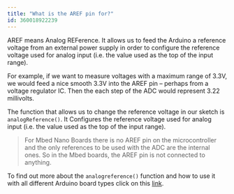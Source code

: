 ```yaml
---
title: "What is the AREF pin for?"
id: 360018922239
---
```


AREF means Analog REFerence. It allows us to feed the Arduino a reference voltage from an external power supply in order to configure the reference voltage used for analog input (i.e. the value used as the top of the input range).

For example, if we want to measure voltages with a maximum range of 3.3V, we would feed a nice smooth 3.3V into the AREF pin – perhaps from a voltage regulator IC. Then the each step of the ADC would represent 3.22 millivolts.

The function that allows us to change the reference voltage in our sketch is `analogReference()`. It Configures the reference voltage used for analog input (i.e. the value used as the top of the input range).

> For Mbed Nano Boards there is no AREF pin on the microcontroller and the only references to be used with the ADC are the internal ones. So in the Mbed boards, the AREF pin is not connected to anything.

To find out more about the `analogreference()` function and how to use it with all different Arduino board types click on this [link](https://www.arduino.cc/reference/en/language/functions/analog-io/analogreference/).
